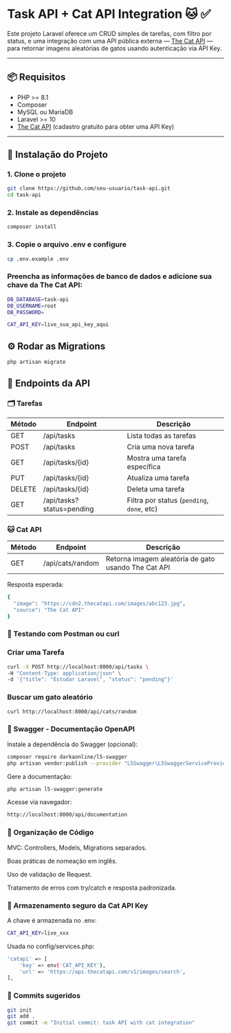 # Task API + Cat API Integration 🐱 ✅

Este projeto Laravel oferece um CRUD simples de tarefas, com filtro por status, e uma integração com uma API pública externa — [The Cat API](https://thecatapi.com) — para retornar imagens aleatórias de gatos usando autenticação via API Key.

---

## 📦 Requisitos

- PHP >= 8.1
- Composer
- MySQL ou MariaDB
- Laravel >= 10
- [The Cat API](https://thecatapi.com) (cadastro gratuito para obter uma API Key)

---

## 🚀 Instalação do Projeto

### 1. Clone o projeto

```bash
git clone https://github.com/seu-usuario/task-api.git
cd task-api
```

### 2. Instale as dependências

```bash
composer install
```

### 3. Copie o arquivo .env e configure

```bash
cp .env.example .env

```

### Preencha as informações de banco de dados e adicione sua chave da The Cat API:

```bash
DB_DATABASE=task-api
DB_USERNAME=root
DB_PASSWORD=

CAT_API_KEY=live_sua_api_key_aqui


```

## ⚙️ Rodar as Migrations

```bash
php artisan migrate

```

## 🔧 Endpoints da API

### 🗂 Tarefas

| Método | Endpoint                  | Descrição                                  |
| ------ | ------------------------- | ------------------------------------------ |
| GET    | /api/tasks                | Lista todas as tarefas                     |
| POST   | /api/tasks                | Cria uma nova tarefa                       |
| GET    | /api/tasks/{id}           | Mostra uma tarefa específica               |
| PUT    | /api/tasks/{id}           | Atualiza uma tarefa                        |
| DELETE | /api/tasks/{id}           | Deleta uma tarefa                          |
| GET    | /api/tasks?status=pending | Filtra por status (`pending`, `done`, etc) |


### 🐱 Cat API

| Método | Endpoint         | Descrição                                           |
| ------ | ---------------- | --------------------------------------------------- |
| GET    | /api/cats/random | Retorna imagem aleatória de gato usando The Cat API |

Resposta esperada:
```bash
{
  "image": "https://cdn2.thecatapi.com/images/abc123.jpg",
  "source": "The Cat API"
}


```

### 🧪 Testando com Postman ou curl
### Criar uma Tarefa
```bash
curl -X POST http://localhost:8000/api/tasks \
-H "Content-Type: application/json" \
-d '{"title": "Estudar Laravel", "status": "pending"}'

```

### Buscar um gato aleatório

```bash
curl http://localhost:8000/api/cats/random

```

### 🧩 Swagger - Documentação OpenAPI

Instale a dependência do Swagger (opcional):
```bash
composer require darkaonline/l5-swagger
php artisan vendor:publish --provider "L5Swagger\L5SwaggerServiceProvider"


```

Gere a documentação:
```bash
php artisan l5-swagger:generate

```

Acesse via navegador:
```bash
http://localhost:8000/api/documentation

```
### 📁 Organização de Código

MVC: Controllers, Models, Migrations separados.

Boas práticas de nomeação em inglês.

Uso de validação de Request.

Tratamento de erros com try/catch e resposta padronizada.


### 🔐 Armazenamento seguro da Cat API Key

A chave é armazenada no .env:
```bash
CAT_API_KEY=live_xxx
```
Usada no config/services.php:
```bash
'catapi' => [
    'key' => env('CAT_API_KEY'),
    'url' => 'https://api.thecatapi.com/v1/images/search',
],
```
### 💬 Commits sugeridos

```bash
git init
git add .
git commit -m "Initial commit: task API with cat integration"

```